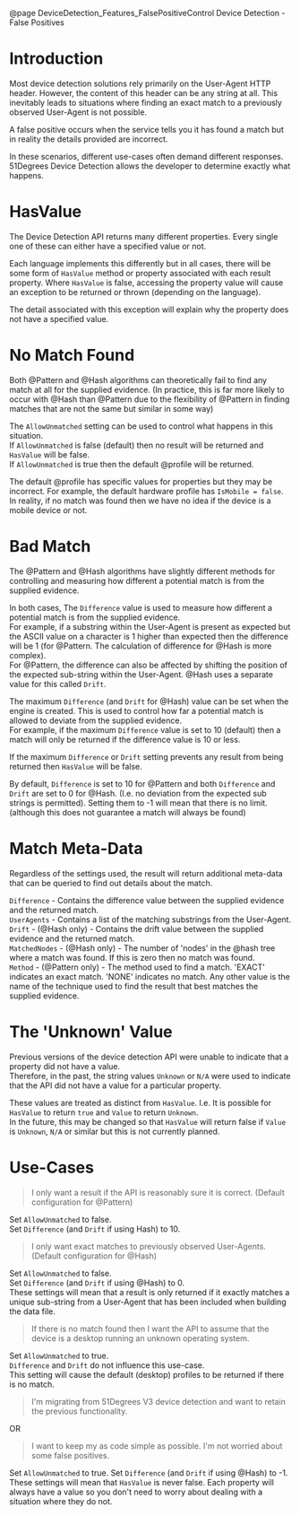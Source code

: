@page DeviceDetection_Features_FalsePositiveControl Device Detection - False Positives

# Introduction

Most device detection solutions rely primarily on the User-Agent HTTP header. However, the content of this header can be any string at all. This inevitably leads to situations where finding an exact match to a previously observed User-Agent is not possible. 

A false positive occurs when the service tells you it has found a match but in reality the details provided are incorrect.

In these scenarios, different use-cases often demand different responses. 51Degrees Device Detection allows the developer to determine exactly what happens.

# HasValue

The Device Detection API returns many different properties. Every single one of these can either have a specified value or not.

Each language implements this differently but in all cases, there will be some form of `HasValue` method or property associated with each result property. Where `HasValue` is false, accessing the property value will cause an exception to be returned or thrown (depending on the language). 

The detail associated with this exception will explain why the property does not have a specified value.

# No Match Found

Both @Pattern and @Hash algorithms can theoretically fail to find any match at all for the supplied evidence. (In practice, this is far more likely to occur with @Hash than @Pattern due to the flexibility of @Pattern in finding matches that are not the same but similar in some way)

The `AllowUnmatched` setting can be used to control what happens in this situation.  
If `AllowUnmatched` is false (default) then no result will be returned and `HasValue` will be false.  
If `AllowUnmatched` is true then the default @profile will be returned.

The default @profile has specific values for properties but they may be incorrect. For example, the default hardware profile has `IsMobile = false`. In reality, if no match was found then we have no idea if the device is a mobile device or not.

# Bad Match

The @Pattern and @Hash algorithms have slightly different methods for controlling and measuring how different a potential match is from the supplied evidence.

In both cases, The `Difference` value is used to measure how different a potential match is from the supplied evidence.  
For example, if a substring within the User-Agent is present as expected but the ASCII value on a character is 1 higher than expected then the difference will be 1 (for @Pattern. The calculation of difference for @Hash is more complex).  
For @Pattern, the difference can also be affected by shifting the position of the expected sub-string within the User-Agent. @Hash uses a separate value for this called `Drift`.

The maximum `Difference` (and `Drift` for @Hash) value can be set when the engine is created. This is used to control how far a potential match is allowed to deviate from the supplied evidence.  
For example, if the maximum `Difference` value is set to 10 (default) then a match will only be returned if the difference value is 10 or less. 

If the maximum `Difference` or `Drift` setting prevents any result from being returned then `HasValue` will be false.

By default, `Difference` is set to 10 for @Pattern and both `Difference` and `Drift` are set to 0 for @Hash. (I.e. no deviation from the expected sub strings is permitted). Setting them to -1 will mean that there is no limit. (although this does not guarantee a match will always be found)

# Match Meta-Data

Regardless of the settings used, the result will return additional meta-data that can be queried to find out details about the match.

`Difference` - Contains the difference value between the supplied evidence and the returned match.  
`UserAgents` - Contains a list of the matching substrings from the User-Agent.  
`Drift` - (@Hash only) - Contains the drift value between the supplied evidence and the returned match.  
`MatchedNodes` - (@Hash only) - The number of 'nodes' in the @hash tree where a match was found. If this is zero then no match was found.  
`Method` - (@Pattern only) - The method used to find a match. 'EXACT' indicates an exact match. 'NONE' indicates no match. Any other value is the name of the technique used to find the result that best matches the supplied evidence.

# The 'Unknown' Value

Previous versions of the device detection API were unable to indicate that a property did not have a value.  
Therefore, in the past, the string values `Unknown` or `N/A` were used to indicate that the API did not have a value for a particular property.

These values are treated as distinct from `HasValue`. I.e. It is possible for `HasValue` to return `true` and `Value` to return `Unknown`.  
In the future, this may be changed so that `HasValue` will return false if `Value` is `Unknown`, `N/A` or similar but this is not currently planned.

# Use-Cases

> I only want a result if the API is reasonably sure it is correct. (Default configuration for @Pattern)

Set `AllowUnmatched` to false.  
Set `Difference` (and `Drift` if using Hash) to 10.

> I only want exact matches to previously observed User-Agents. (Default configuration for @Hash)

Set `AllowUnmatched` to false.  
Set `Difference` (and `Drift` if using @Hash) to 0.  
These settings will mean that a result is only returned if it exactly matches a unique sub-string from a User-Agent that has been included when building the data file.

> If there is no match found then I want the API to assume that the device is a desktop running an unknown operating system.

Set `AllowUnmatched` to true.  
`Difference` and `Drift` do not influence this use-case.  
This setting will cause the default (desktop) profiles to be returned if there is no match.

> I'm migrating from 51Degrees V3 device detection and want to retain the previous functionality.

OR

> I want to keep my as code simple as possible. I'm not worried about some false positives.

Set `AllowUnmatched` to true.
Set `Difference` (and `Drift` if using @Hash) to -1.   
These settings will mean that `HasValue` is never false. Each property will always have a value so you don't need to worry about dealing with a situation where they do not. 




